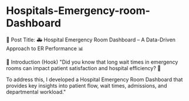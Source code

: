 # Hospitals-Emergency-room-Dashboard
📌 Post Title:
🚑 Hospital Emergency Room Dashboard – A Data-Driven Approach to ER Performance 📊

📌 Introduction (Hook)
"Did you know that long wait times in emergency rooms can impact patient satisfaction and hospital efficiency? 🚨

To address this, I developed a Hospital Emergency Room Dashboard that provides key insights into patient flow, wait times, admissions, and departmental workload."

